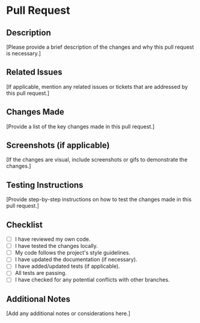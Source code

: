 # Pull Request

## Description
[Please provide a brief description of the changes and why this pull request is necessary.]

## Related Issues
[If applicable, mention any related issues or tickets that are addressed by this pull request.]

## Changes Made
[Provide a list of the key changes made in this pull request.]

## Screenshots (if applicable)
[If the changes are visual, include screenshots or gifs to demonstrate the changes.]

## Testing Instructions
[Provide step-by-step instructions on how to test the changes made in this pull request.]

## Checklist
- [ ] I have reviewed my own code.
- [ ] I have tested the changes locally.
- [ ] My code follows the project's style guidelines.
- [ ] I have updated the documentation (if necessary).
- [ ] I have added/updated tests (if applicable).
- [ ] All tests are passing.
- [ ] I have checked for any potential conflicts with other branches.

## Additional Notes
[Add any additional notes or considerations here.]
